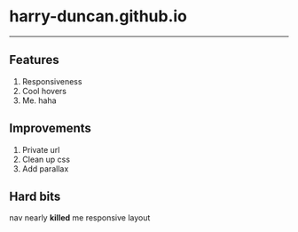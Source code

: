 # harry-duncan.github.io
----
## Features
1. Responsiveness
2. Cool hovers
3. Me. haha

## Improvements
1. Private url
2. Clean up css
3. Add parallax

## Hard bits
nav nearly **killed** me
responsive layout
